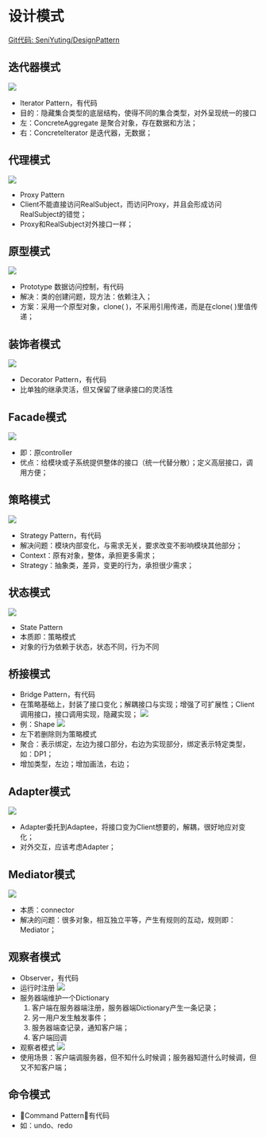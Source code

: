 # 设计模式
[Git代码: SeniYuting/DesignPattern](https://github.com/SeniYuting/DesignPattern)
## 迭代器模式
![](img/iterator.png)
* Iterator Pattern，有代码
* 目的：隐藏集合类型的底层结构，使得不同的集合类型，对外呈现统一的接口
* 左：ConcreteAggregate 是聚合对象，存在数据和方法；
* 右：ConcreteIterator 是迭代器，无数据；

## 代理模式
![](img/proxy.png)
* Proxy Pattern
* Client不能直接访问RealSubject，而访问Proxy，并且会形成访问RealSubject的错觉；
* Proxy和RealSubject对外接口一样；

## 原型模式
![](img/prototype.png)
* Prototype 数据访问控制，有代码
* 解决：类的创建问题，现方法：依赖注入；
* 方案：采用一个原型对象，clone( )，不采用引用传递，而是在clone( )里值传递；

## 装饰者模式
![](img/decorator.png)
* Decorator Pattern，有代码
* 比单独的继承灵活，但又保留了继承接口的灵活性

## Facade模式
![](img/facade.png)
* 即：原controller
* 优点：给模块或子系统提供整体的接口（统一代替分散）；定义高层接口，调用方便；

## 策略模式
![](img/strategy.png)
* Strategy Pattern，有代码
* 解决问题：模块内部变化，与需求无关，要求改变不影响模块其他部分；
* Context：原有对象，整体，承担更多需求；
* Strategy：抽象类，差异，变更的行为，承担很少需求；

## 状态模式
![](img/state.png)
* State Pattern
* 本质即：策略模式
* 对象的行为依赖于状态，状态不同，行为不同

## 桥接模式
* Bridge Pattern，有代码
* 在策略基础上，封装了接口变化；解耦接口与实现；增强了可扩展性；Client调用接口，接口调用实现，隐藏实现；
![](img/bridge.png)
* 例：Shape
![](img/shape.png)
* 左下若删除则为策略模式
* 聚合：表示绑定，左边为接口部分，右边为实现部分，绑定表示特定类型，如：DP1；
* 增加类型，左边；增加画法，右边；

## Adapter模式
![](img/adapter.png)
* Adapter委托到Adaptee，将接口变为Client想要的，解耦，很好地应对变化；
* 对外交互，应该考虑Adapter；

## Mediator模式
![](img/mediator.png)
* 本质：connector
* 解决的问题：很多对象，相互独立平等，产生有规则的互动，规则即：Mediator；

## 观察者模式
* Observer，有代码
* 运行时注册
![](img/register.png)
* 服务器端维护一个Dictionary
    1. 客户端在服务器端注册，服务器端Dictionary产生一条记录；
    2. 另一用户发生触发事件；
    3. 服务器端查记录，通知客户端；
    4. 客户端回调
* 观察者模式
![](img/observer.png)
* 使用场景：客户端调服务器，但不知什么时候调；服务器知道什么时候调，但又不知客户端；

## 命令模式
* Command Pattern，有代码
* 如：undo、redo